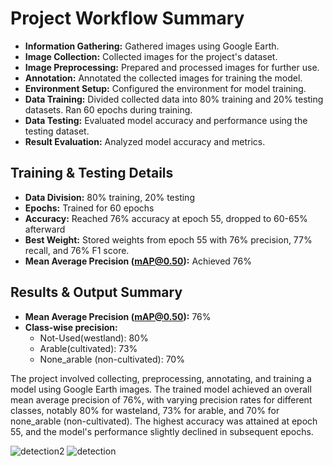 
# Project Workflow Summary

- **Information Gathering:** Gathered images using Google Earth.
- **Image Collection:** Collected images for the project's dataset.
- **Image Preprocessing:** Prepared and processed images for further use.
- **Annotation:** Annotated the collected images for training the model.
- **Environment Setup:** Configured the environment for model training.
- **Data Training:** Divided collected data into 80% training and 20% testing datasets. Ran 60 epochs during training.
- **Data Testing:** Evaluated model accuracy and performance using the testing dataset.
- **Result Evaluation:** Analyzed model accuracy and metrics.

## Training & Testing Details

- **Data Division:** 80% training, 20% testing
- **Epochs:** Trained for 60 epochs
- **Accuracy:** Reached 76% accuracy at epoch 55, dropped to 60-65% afterward
- **Best Weight:** Stored weights from epoch 55 with 76% precision, 77% recall, and 76% F1 score.
- **Mean Average Precision (mAP@0.50):** Achieved 76%

## Results & Output Summary

- **Mean Average Precision (mAP@0.50):** 76%
- **Class-wise precision:**
  - Not-Used(westland): 80%
  - Arable(cultivated): 73%
  - None_arable (non-cultivated): 70%

The project involved collecting, preprocessing, annotating, and training a model using Google Earth images. The trained model achieved an overall mean average precision of 76%, with varying precision rates for different classes, notably 80% for wasteland, 73% for arable, and 70% for none_arable (non-cultivated). The highest accuracy was attained at epoch 55, and the model's performance slightly declined in subsequent epochs.

 ![detection2](https://github.com/sftSalman/Arable_land_and_nonarable_land_dectection_from_sataleite_images-/assets/33355278/b9e227fa-0b90-4839-a403-df6edecb89e4)
![detection](https://github.com/sftSalman/Arable_land_and_nonarable_land_dectection_from_sataleite_images-/assets/33355278/2b295cd7-ad35-4f60-852c-1f479d8ccdf4)


